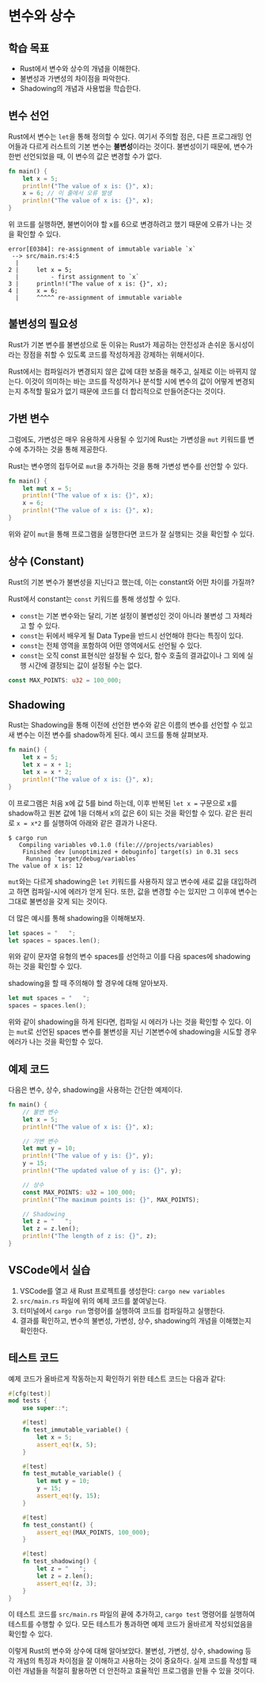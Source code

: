# 변수와 상수

## 학습 목표
- Rust에서 변수와 상수의 개념을 이해한다.
- 불변성과 가변성의 차이점을 파악한다.
- Shadowing의 개념과 사용법을 학습한다.

## 변수 선언

Rust에서 변수는 `let`을 통해 정의할 수 있다. 여기서 주의할 점은, 다른 프로그래밍 언어들과 다르게 러스트의 기본 변수는 **불변성**이라는 것이다. 불변성이기 때문에, 변수가 한번 선언되었을 때, 이 변수의 값은 변경할 수가 없다.

```rust
fn main() {
    let x = 5;
    println!("The value of x is: {}", x);
    x = 6; // 이 줄에서 오류 발생
    println!("The value of x is: {}", x);
}
```

위 코드를 실행하면, 불변이어야 할 x를 6으로 변경하려고 했기 때문에 오류가 나는 것을 확인할 수 있다.

```
error[E0384]: re-assignment of immutable variable `x`
 --> src/main.rs:4:5
  |
2 |     let x = 5;
  |         - first assignment to `x`
3 |     println!("The value of x is: {}", x);
4 |     x = 6;
  |     ^^^^^ re-assignment of immutable variable
```

## 불변성의 필요성

Rust가 기본 변수를 불변성으로 둔 이유는 Rust가 제공하는 안전성과 손쉬운 동시성이라는 장점을 취할 수 있도록 코드를 작성하게끔 강제하는 위해서이다.

Rust에서는 컴파일러가 변경되지 않은 값에 대한 보증을 해주고, 실제로 이는 바뀌지 않는다. 이것이 의미하는 바는 코드를 작성하거나 분석할 시에 변수의 값이 어떻게 변경되는지 추적할 필요가 없기 때문에 코드를 더 합리적으로 만들어준다는 것이다.

## 가변 변수

그럼에도, 가변성은 매우 유용하게 사용될 수 있기에 Rust는 가변성을 `mut` 키워드를 변수에 추가하는 것을 통해 제공한다.

Rust는 변수명의 접두어로 `mut`을 추가하는 것을 통해 가변성 변수를 선언할 수 있다.

```rust
fn main() {
    let mut x = 5;  
    println!("The value of x is: {}", x);
    x = 6;
    println!("The value of x is: {}", x);
}
```

위와 같이 `mut`을 통해 프로그램을 실행한다면 코드가 잘 실행되는 것을 확인할 수 있다.

## 상수 (Constant)

Rust의 기본 변수가 불변성을 지닌다고 했는데, 이는 constant와 어떤 차이를 가질까?  

Rust에서 constant는 `const` 키워드를 통해 생성할 수 있다.  

- `const`는 기본 변수와는 달리, 기본 설정이 불변성인 것이 아니라 불변성 그 자체라고 할 수 있다.  
- `const`는 뒤에서 배우게 될 Data Type을 반드시 선언해야 한다는 특징이 있다. 
- `const`는 전체 영역을 포함하여 어떤 영역에서도 선언될 수 있다. 
- `const`는 오직 const 표현식만 설정될 수 있다, 함수 호출의 결과값이나 그 외에 실행 시간에 결정되는 값이 설정될 수는 없다.

```rust
const MAX_POINTS: u32 = 100_000;
```

## Shadowing

Rust는 Shadowing을 통해 이전에 선언한 변수와 같은 이름의 변수를 선언할 수 있고 새 변수는 이전 변수를 shadow하게 된다. 예시 코드를 통해 살펴보자.

```rust
fn main() {
    let x = 5;
    let x = x + 1;
    let x = x * 2;
    println!("The value of x is: {}", x);
}
```

이 프로그램은 처음 x에 값 5를 bind 하는데, 이후 반복된 `let x =` 구문으로 x를 shadow하고 원본 값에 1을 더해서 x의 값은 6이 되는 것을 확인할 수 있다. 같은 원리로 `x = x*2` 를 실행하여 아래와 같은 결과가 나온다. 

```
$ cargo run
   Compiling variables v0.1.0 (file:///projects/variables)
    Finished dev [unoptimized + debuginfo] target(s) in 0.31 secs
     Running `target/debug/variables`
The value of x is: 12
```

`mut`와는 다르게 shadowing은 `let` 키워드를 사용하지 않고 변수에 새로 값을 대입하려고 하면 컴파일-시에 에러가 얻게 된다. 또한, 값을 변경할 수는 있지만 그 이후에 변수는 그대로 불변성을 갖게 되는 것이다.  

더 많은 예시를 통해 shadowing을 이해해보자.  

```rust
let spaces = "   ";
let spaces = spaces.len();
```

위와 같이 문자열 유형의 변수 spaces를 선언하고 이를 다음 spaces에 shadowing 하는 것을 확인할 수 있다. 

shadowing을 할 때 주의해야 할 경우에 대해 알아보자. 

```rust
let mut spaces = "   ";
spaces = spaces.len();
```

위와 같이 shadowing을 하게 된다면, 컴파일 시 에러가 나는 것을 확인할 수 있다. 이는 `mut`로 선언된 spaces 변수를 불변성을 지닌 기본변수에 shadowing을 시도할 경우 에러가 나는 것을 확인할 수 있다.

## 예제 코드

다음은 변수, 상수, shadowing을 사용하는 간단한 예제이다.

```rust
fn main() {
    // 불변 변수
    let x = 5;
    println!("The value of x is: {}", x);

    // 가변 변수
    let mut y = 10;
    println!("The value of y is: {}", y);
    y = 15;
    println!("The updated value of y is: {}", y);

    // 상수
    const MAX_POINTS: u32 = 100_000;
    println!("The maximum points is: {}", MAX_POINTS);

    // Shadowing
    let z = "   ";
    let z = z.len();
    println!("The length of z is: {}", z);
}
```

## VSCode에서 실습

1. VSCode를 열고 새 Rust 프로젝트를 생성한다: `cargo new variables`
2. `src/main.rs` 파일에 위의 예제 코드를 붙여넣는다.
3. 터미널에서 `cargo run` 명령어를 실행하여 코드를 컴파일하고 실행한다.
4. 결과를 확인하고, 변수의 불변성, 가변성, 상수, shadowing의 개념을 이해했는지 확인한다.

## 테스트 코드

예제 코드가 올바르게 작동하는지 확인하기 위한 테스트 코드는 다음과 같다:

```rust
#[cfg(test)]
mod tests {
    use super::*;

    #[test]
    fn test_immutable_variable() {
        let x = 5;
        assert_eq!(x, 5);
    }

    #[test]
    fn test_mutable_variable() {
        let mut y = 10;
        y = 15;
        assert_eq!(y, 15);
    }

    #[test]
    fn test_constant() {
        assert_eq!(MAX_POINTS, 100_000);
    }

    #[test]
    fn test_shadowing() {
        let z = "   ";
        let z = z.len();
        assert_eq!(z, 3);
    }
}
```

이 테스트 코드를 `src/main.rs` 파일의 끝에 추가하고, `cargo test` 명령어를 실행하여 테스트를 수행할 수 있다. 모든 테스트가 통과하면 예제 코드가 올바르게 작성되었음을 확인할 수 있다.

이렇게 Rust의 변수와 상수에 대해 알아보았다. 불변성, 가변성, 상수, shadowing 등 각 개념의 특징과 차이점을 잘 이해하고 사용하는 것이 중요하다. 실제 코드를 작성할 때 이런 개념들을 적절히 활용하면 더 안전하고 효율적인 프로그램을 만들 수 있을 것이다.